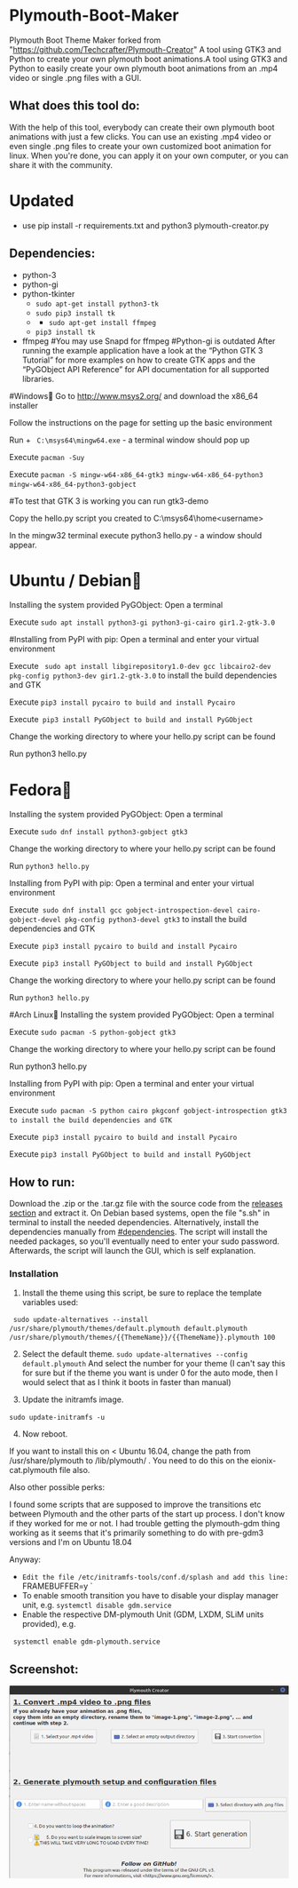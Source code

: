 # Plymouth-Boot-Maker
Plymouth Boot Theme Maker forked from "https://github.com/Techcrafter/Plymouth-Creator"
A tool using GTK3 and Python to create your own plymouth boot animations.A tool using GTK3 and Python to easily create your own plymouth boot animations from an .mp4 video or single .png files with a GUI.


## What does this tool do:
With the help of this tool, everybody can create their own plymouth boot animations with just a few clicks.
You can use an existing .mp4 video or even single .png files to create your own customized boot animation for linux.
When you're done, you can apply it on your own computer, or you can share it with the community.
# Updated 
- use pip install -r requirements.txt
and python3 plymouth-creator.py
## Dependencies:
- python-3
- python-gi
- python-tkinter
    + `sudo apt-get install python3-tk`
    + `sudo pip3 install tk`
    + + `sudo apt-get install ffmpeg `
    + `pip3 install tk`
- ffmpeg
#You may use Snapd for ffmpeg
#Python-gi is outdated 
After running the example application have a look at the “Python GTK 3 Tutorial” for more examples on how to create GTK apps and the “PyGObject API Reference” for API documentation for all supported libraries.

#Windows
Go to http://www.msys2.org/ and download the x86_64 installer

Follow the instructions on the page for setting up the basic environment

Run + ` C:\msys64\mingw64.exe` - a terminal window should pop up

Execute `pacman -Suy`

Execute `pacman -S mingw-w64-x86_64-gtk3 mingw-w64-x86_64-python3 mingw-w64-x86_64-python3-gobject`

#To test that GTK 3 is working you can run gtk3-demo

Copy the hello.py script you created to C:\msys64\home\<username>

In the mingw32 terminal execute python3 hello.py - a window should appear.

# Ubuntu /  Debian
Installing the system provided PyGObject:
Open a terminal

Execute `sudo apt install python3-gi python3-gi-cairo gir1.2-gtk-3.0`

#Installing from PyPI with pip:
Open a terminal and enter your virtual environment

Execute ` sudo apt install libgirepository1.0-dev gcc libcairo2-dev pkg-config python3-dev gir1.2-gtk-3.0` to install the build dependencies and GTK

Execute `pip3 install pycairo to build and install Pycairo`

Execute` pip3 install PyGObject to build and install PyGObject`

Change the working directory to where your hello.py script can be found

Run python3 hello.py

# Fedora
Installing the system provided PyGObject:
Open a terminal

Execute `sudo dnf install python3-gobject gtk3`

Change the working directory to where your hello.py script can be found

Run `python3 hello.py`

Installing from PyPI with pip:
Open a terminal and enter your virtual environment

Execute` sudo dnf install gcc gobject-introspection-devel cairo-gobject-devel pkg-config python3-devel gtk3` to install the build dependencies and GTK

Execute` pip3 install pycairo to build and install Pycairo`

Execute` pip3 install PyGObject to build and install PyGObject`

Change the working directory to where your hello.py script can be found

Run `python3 hello.py`

#Arch Linux
Installing the system provided PyGObject:
Open a terminal

Execute `sudo pacman -S python-gobject gtk3`

Change the working directory to where your hello.py script can be found

Run python3 hello.py

Installing from PyPI with pip:
Open a terminal and enter your virtual environment

Execute `sudo pacman -S python cairo pkgconf gobject-introspection gtk3 to install the build dependencies and GTK`

Execute` pip3 install pycairo to build and install Pycairo`

Execute `pip3 install PyGObject to build and install PyGObject`


## How to run:
Download the .zip or the .tar.gz file with the source code from the [releases section](https://github.com/MISTERNEGATIVE21/Plymouth-Boot-Maker/releases) and extract it.
On Debian based systems, open the file "s.sh" in terminal to install the needed dependencies. Alternatively, install the dependencies manually from [#dependencies](#dependencies).
The script will install the needed packages, so you'll eventually need to enter your sudo password.
Afterwards, the script will launch the GUI, which is self explanation.
### Installation
1. Install the theme using this script, be sure to replace the template variables used:

```
 sudo update-alternatives --install /usr/share/plymouth/themes/default.plymouth default.plymouth /usr/share/plymouth/themes/{{ThemeName}}/{{ThemeName}}.plymouth 100
```

2. Select the default theme.
`sudo update-alternatives --config default.plymouth`
And select the number for your theme (I can't say this for sure but if the theme you want is under 0 for the auto mode, then I would select that as I think it boots in faster than manual)

3. Update the initramfs image.

`
sudo update-initramfs -u
`

4. Now reboot.

If you want to install this on < Ubuntu 16.04, change the path from /usr/share/plymouth to /lib/plymouth/ . You need to do this on the eionix-cat.plymouth file also.

Also other possible perks:

I found some scripts that are supposed to improve the transitions etc between Plymouth and the other parts of the start up process. I don't know if they worked for me or not. I had trouble getting the plymouth-gdm thing working as it seems that it's primarily something to do with pre-gdm3 versions and I'm on Ubuntu 18.04

Anyway:

- `Edit the file /etc/initramfs-tools/conf.d/splash and add this line:
`
FRAMEBUFFER=y
`
- To enable smooth transition you have to disable your display manager unit, e.g.
`
systemctl disable gdm.service
`
- Enable the respective DM-plymouth Unit (GDM, LXDM, SLiM units provided), e.g.

`
systemctl enable gdm-plymouth.service`
## Screenshot:
![screenshot1](https://raw.githubusercontent.com/Techcrafter/Plymouth-Creator/master/SCREENSHOTS/screenshot1.png)


